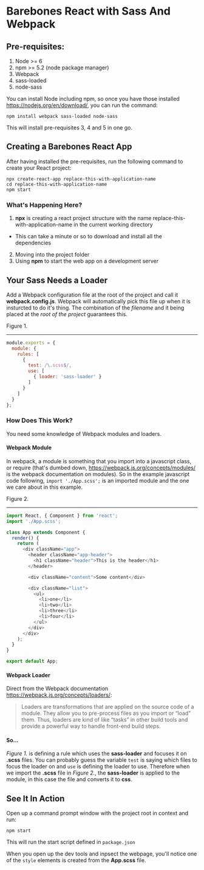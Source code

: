 # Barebones React with Sass And Webpack

## Pre-requisites:
1. Node >= 6
2. npm >= 5.2 (node package manager)
3. Webpack
4. sass-loaded
5. node-sass

You can install Node including npm, so once you have those installed
https://nodejs.org/en/download/, you can run the command:

`npm install webpack sass-loaded node-sass`

This will install pre-requisites 3, 4 and 5 in one go.

## Creating a Barebones React App
After having installed the pre-requisites, run the following command to create
your React project:

```
npx create-react-app replace-this-with-application-name
cd replace-this-with-application-name
npm start
```

### What's Happening Here?
1. **npx** is creating a react project structure with the name
replace-this-with-application-name in the current working directory
  * This can take a minute or so to download and install all the dependencies
2. Moving into the project folder
3. Using **npm** to start the web app on a development server

## Your Sass Needs a Loader

Add a Webpack configuration file at the root of the project and call it
**webpack.config.js**. Webpack will automatically pick this file up when it is
insturcted to do it's thing. The combination of the *filename* and it being placed
at the *root of the project* guarantees this.

Figure 1.
___

```javascript
module.exports = {
  module: {
    rules: [
      {
        test: /\.scss$/,
        use: [
          { loader: 'sass-loader' }
        ]
      }
    ]
  }
};
```

### How Does This Work?

You need some knowledge of Webpack modules and loaders.

#### Webpack Module
In webpack, a module is something that you import into a javascript class, or require (that's dumbed down, https://webpack.js.org/concepts/modules/ is the webpack documentation on modules). So in the example javascript code following, `import './App.scss';` is an
imported module and the one we care about in this example.

Figure 2.
___

```javascript
import React, { Component } from 'react';
import './App.scss';

class App extends Component {
  render() {
    return (
      <div className="app">
        <header className="app-header">
          <h1 className="header">This is the header</h1>
        </header>

        <div className="content">Some content</div>

        <div className="list">
          <ul>
            <li>one</li>
            <li>two</li>
            <li>three</li>
            <li>four</li>
          </ul>
        </div>
      </div>
    );
  }
}

export default App;
```

#### Webpack Loader

Direct from the Webpack documentation https://webpack.js.org/concepts/loaders/:
> Loaders are transformations that are applied on the source code of a module.
 They allow you to pre-process files as you import or “load” them. Thus, loaders
 are kind of like “tasks” in other build tools and provide a powerful way to handle
 front-end build steps.

#### So...

*Figure 1.* is defining a rule which uses the **sass-loader** and focuses it on
 **.scss** files. You can probably guess the variable `test` is saying which
 files to focus the loader on and `use` is defining the loader to use. Therefore
 when we import the **.scss** file in *Figure 2.*, the **sass-loader** is applied
 to the module, in this case the file and converts it to **css**.

## See It In Action

Open up a command prompt window with the project root in context and run:

`npm start`

This will run the start script defined in `package.json`

When you open up the dev tools and inpsect the webpage, you'll notice one of the
 `style` elements is created from the **App.scss** file.
